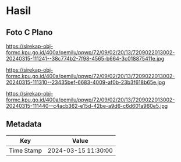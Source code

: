 # Hasil

## Foto C Plano

https://sirekap-obj-formc.kpu.go.id/400a/pemilu/ppwp/72/09/02/20/13/7209022013002-20240315-111241--38c774b2-7f98-4565-b664-3c018875411e.jpg

https://sirekap-obj-formc.kpu.go.id/400a/pemilu/ppwp/72/09/02/20/13/7209022013002-20240315-111310--23435bef-6683-4009-af0b-23b3f618b65e.jpg

https://sirekap-obj-formc.kpu.go.id/400a/pemilu/ppwp/72/09/02/20/13/7209022013002-20240315-111440--c4acb362-e15d-42be-a9d6-c6d601a960e5.jpg


## Metadata

| Key        | Value               |
| ---------- | ------------------- |
| Time Stamp | 2024-03-15 11:30:00 |



